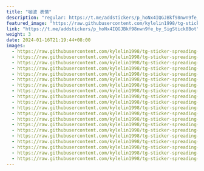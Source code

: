 ```yaml
---
title: "咖波 表情"
description: "regular: https://t.me/addstickers/p_hoNx4IQGJBkf98nwn9fe_by_SigStick8Bot"
featured_image: "https://raw.githubusercontent.com/kylelin1998/tg-sticker-spreading-worldwide-images/main/img/56c0699d-2cd0-4411-9269-100b7cc61008.jpg"
link: "https://t.me/addstickers/p_hoNx4IQGJBkf98nwn9fe_by_SigStick8Bot"
weight: 3
date: 2024-01-16T21:19:44+08:00
images:
  - https://raw.githubusercontent.com/kylelin1998/tg-sticker-spreading-worldwide-images/main/img/56c0699d-2cd0-4411-9269-100b7cc61008.jpg
  - https://raw.githubusercontent.com/kylelin1998/tg-sticker-spreading-worldwide-images/main/img/f939e7cb-53ca-4557-a2ef-58cae74a2086.jpg
  - https://raw.githubusercontent.com/kylelin1998/tg-sticker-spreading-worldwide-images/main/img/9dabeca1-cead-4ff6-b843-7aee3978a768.jpg
  - https://raw.githubusercontent.com/kylelin1998/tg-sticker-spreading-worldwide-images/main/img/8241e3aa-97d5-4c9f-afe3-0586ad8d986d.jpg
  - https://raw.githubusercontent.com/kylelin1998/tg-sticker-spreading-worldwide-images/main/img/a194064f-1d12-4136-b4c5-401353f01fb7.jpg
  - https://raw.githubusercontent.com/kylelin1998/tg-sticker-spreading-worldwide-images/main/img/343cec24-e5a6-4f3f-9faa-ac5b91884b20.jpg
  - https://raw.githubusercontent.com/kylelin1998/tg-sticker-spreading-worldwide-images/main/img/9505dda2-2776-4a14-81ac-f6865cfc7ad2.jpg
  - https://raw.githubusercontent.com/kylelin1998/tg-sticker-spreading-worldwide-images/main/img/78055f7e-24e6-40ac-9eef-0404d2dee049.jpg
  - https://raw.githubusercontent.com/kylelin1998/tg-sticker-spreading-worldwide-images/main/img/fa8f9ca8-e1c2-4770-95dd-8ca72de8ae47.jpg
  - https://raw.githubusercontent.com/kylelin1998/tg-sticker-spreading-worldwide-images/main/img/66839acd-7976-4e9f-badd-250136b80d76.jpg
  - https://raw.githubusercontent.com/kylelin1998/tg-sticker-spreading-worldwide-images/main/img/4f4e42a8-7a9f-4a65-9568-6d0a80461160.jpg
  - https://raw.githubusercontent.com/kylelin1998/tg-sticker-spreading-worldwide-images/main/img/bc0e9423-0dc4-4395-9da9-11030a5afc4a.jpg
  - https://raw.githubusercontent.com/kylelin1998/tg-sticker-spreading-worldwide-images/main/img/8592a566-ff47-468f-938b-6db752c279b7.jpg
  - https://raw.githubusercontent.com/kylelin1998/tg-sticker-spreading-worldwide-images/main/img/84dfdddf-44b2-4abc-b6ed-94707b2519a7.jpg
  - https://raw.githubusercontent.com/kylelin1998/tg-sticker-spreading-worldwide-images/main/img/3de6d465-5cc3-45e0-b044-349b1dc49d05.jpg
  - https://raw.githubusercontent.com/kylelin1998/tg-sticker-spreading-worldwide-images/main/img/fe34c85e-7ada-4d80-9017-2b3590865e47.jpg
  - https://raw.githubusercontent.com/kylelin1998/tg-sticker-spreading-worldwide-images/main/img/2e6d9d8b-8a4f-43ad-9152-fb88bff91f70.jpg
  - https://raw.githubusercontent.com/kylelin1998/tg-sticker-spreading-worldwide-images/main/img/7fa8791a-9db0-4871-818c-f8d92683c3f9.jpg
  - https://raw.githubusercontent.com/kylelin1998/tg-sticker-spreading-worldwide-images/main/img/2ce95dc6-7a9d-4bc4-8eba-0ce5aa8198d5.jpg
  - https://raw.githubusercontent.com/kylelin1998/tg-sticker-spreading-worldwide-images/main/img/32aa1a5f-3ea0-41c8-8d10-5de1c5212da4.jpg
---
```


